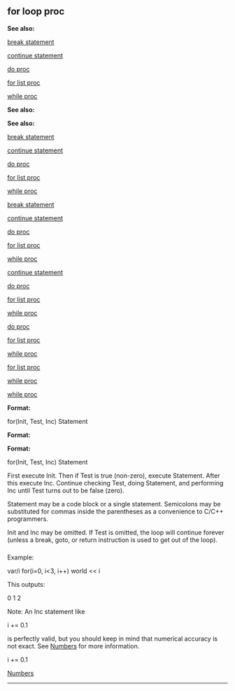 

 for loop proc
---------------




**See also:** 


[break statement](#/proc/break) 

[continue statement](#/proc/continue) 

[do proc](#/proc/do) 

[for list proc](#/proc/for/list) 

[while proc](#/proc/while) 







**See also:** 

**See also:**

[break statement](#/proc/break) 

[continue statement](#/proc/continue) 

[do proc](#/proc/do) 

[for list proc](#/proc/for/list) 

[while proc](#/proc/while) 





[break statement](#/proc/break)

[continue statement](#/proc/continue) 

[do proc](#/proc/do) 

[for list proc](#/proc/for/list) 

[while proc](#/proc/while) 




[continue statement](#/proc/continue)

[do proc](#/proc/do) 

[for list proc](#/proc/for/list) 

[while proc](#/proc/while) 



[do proc](#/proc/do)

[for list proc](#/proc/for/list) 

[while proc](#/proc/while) 


[for list proc](#/proc/for/list)

[while proc](#/proc/while) 

[while proc](#/proc/while)


**Format:** 


 for(Init, Test, Inc) Statement
 


**Format:** 

**Format:**

 for(Init, Test, Inc) Statement


 First execute Init. Then if Test is true (non-zero), execute Statement.
After this execute Inc. Continue checking Test, doing Statement, and
performing Inc until Test turns out to be false (zero).




 Statement may be a code block or a single statement. Semicolons may be
substituted for commas inside the parentheses as a convenience to C/C++
programmers.




 Init and Inc may be omitted. If Test is omitted, the loop will continue
forever (unless a break, goto, or return instruction is used to get out of
the loop).



### 
 Example:



 var/i
for(i=0, i<3, i++)
 world << i


 This outputs:




 0
1
2


 Note: An Inc statement like
 
 i += 0.1
 
 is perfectly valid, but
you should keep in mind that numerical accuracy is not exact. See
 [Numbers](#/{notes}/numbers) 
 for more information.




 i += 0.1

[Numbers](#/{notes}/numbers)


---


